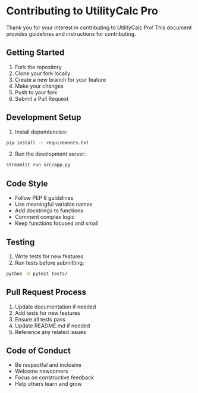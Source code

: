 # Contributing to UtilityCalc Pro

Thank you for your interest in contributing to UtilityCalc Pro! This document provides guidelines and instructions for contributing.

## Getting Started

1. Fork the repository
2. Clone your fork locally
3. Create a new branch for your feature
4. Make your changes
5. Push to your fork
6. Submit a Pull Request

## Development Setup

1. Install dependencies:
```bash
pip install -r requirements.txt
```

2. Run the development server:
```bash
streamlit run src/app.py
```

## Code Style

- Follow PEP 8 guidelines
- Use meaningful variable names
- Add docstrings to functions
- Comment complex logic
- Keep functions focused and small

## Testing

1. Write tests for new features
2. Run tests before submitting:
```bash
python -m pytest tests/
```

## Pull Request Process

1. Update documentation if needed
2. Add tests for new features
3. Ensure all tests pass
4. Update README.md if needed
5. Reference any related issues

## Code of Conduct

- Be respectful and inclusive
- Welcome newcomers
- Focus on constructive feedback
- Help others learn and grow
